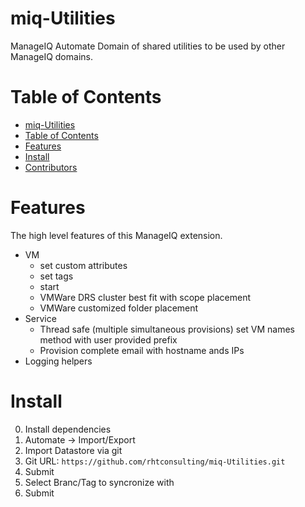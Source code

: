 # miq-Utilities
ManageIQ Automate Domain of shared utilities to be used by other ManageIQ domains.

# Table of Contents
* [miq-Utilities](#miq-utilities)
* [Table of Contents](#table-of-contents)
* [Features](#features)
* [Install](#install)
* [Contributors](#contributors)

# Features
The high level features of this ManageIQ extension.

* VM
  * set custom attributes
  * set tags
  * start
  * VMWare DRS cluster best fit with scope placement
  * VMWare customized folder placement
* Service
  * Thread safe (multiple simultaneous provisions) set VM names method with user provided prefix
  * Provision complete email with hostname ands IPs
* Logging helpers

# Install
0. Install dependencies
1. Automate -> Import/Export
2. Import Datastore via git
3. Git URL: `https://github.com/rhtconsulting/miq-Utilities.git`
4. Submit
5. Select Branc/Tag to syncronize with
6. Submit
